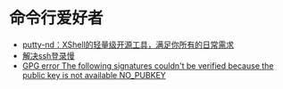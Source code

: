 # 命令行爱好者

- [putty-nd：XShell的轻量级开源工具，满足你所有的日常需求](putty-nd.md)
- [解决ssh登录慢](speed-login-via-ssh.md)
- [GPG error The following signatures couldn't be verified because the public key is not available NO_PUBKEY](apt-get-no-public-key.md)

